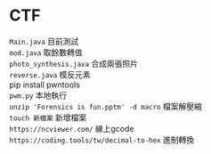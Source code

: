 # CTF
`Main.java` 目前測試\
`mod.java` 取餘數轉值\
`photo_synthesis.java` 合成兩張照片\
`reverse.java` 模反元素 \
pip install pwntools \
`pwm.py` 本地執行 \
`unzip 'Forensics is fun.pptm' -d macro` 檔案解壓縮 \
`touch 新檔案` 新增檔案 \
`https://ncviewer.com/` 線上gcode \
`https://coding.tools/tw/decimal-to-hex` 進制轉換

